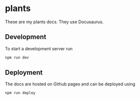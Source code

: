 # plants

These are my plants docs. They use Docusaurus.

## Development

To start a development server run

```sh
npm run dev
```

## Deployment

The docs are hosted on Github pages and can be deployed using

```sh
npm run deploy
```
